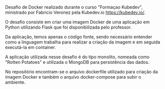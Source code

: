 Desafio de Docker realizado durante o curso "Formaçao Kubedev", ministrado por Fabricio Veronez pela Kubedev.io <https://kubedev.io/>.

O desafio consiste em criar uma imagem Docker de uma aplicação em Python utilizando Flask que foi disponibilizada pelo professor. 

Da aplicação, temos apenas o código fonte, sendo necessário entender como a linguagem trabalha para realizar a criação da imagem e em seguida executá-la em container.

A aplicação utilizada nesse desafio é do tipo monolito, nomeada como "Rotten Potatoes" e utilizada o MongoDB para persistência das dados.

No repositório encontram-se o arquivo dockerfile utilizado para criação da imagem Docker e também o arquivo docker-compose para subir o ambiente.